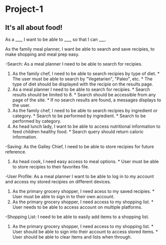 # Project-1

## It's all about food!

As a ___, I want to be able to ___, so that I can ___.

As the family meal planner, I want be able to search and save recipies, to make shopping and meal prep easy.

-Search:  As a meal planner I need to be able to search for recipies.
  1. As the family chef, I need to be able to search recipies by type of diet.
    *  The user must be able to search by "Vegetarien", "Paleo", etc.
    *  The type of diet should be displayed with the recipie on the results page.
  2. As a meal planner I need to be able to search for recipies.
    *  Search results should be limited to 8.
    *  Search should be accessible from any page of the site.
    *  If no search results are found, a messages displays to the user.
  3.  As the family chef, I need to be able to search recipies by ingredient or category.
    *  Search to be performed by ingredient.
    *  Search to be performed by category.
  4.  As head lunch lady, I want to be able to access nutritional information to feed children healthy food.
    *  Search query should return caloric information.

-Saving:  As the Galley Chief, I need to be able to store recipies for future reference.
  1.  As head cook, I need easy access to meal options.
    *  User must be able to store recipies to their favorites file.

-User Profile:  As a meal planner I want to be able to log in to my account and access my stored recipies on        different devices.
  1. As the primary grocery shopper, I need acess to my saved recipies.
    *  User must be able to sign in to their own account.
  2. As the primary grocery shopper, I need access to my shopping list.
    *  User needs to be able to access account on multiple platforms.

-Shopping List:  I need to be able to easily add items to a shopping list.
  1.  As the primary grocery shopper, I need access to my shopping list.
    *  User should be able to sign into their account to access stored items.
    *  User should be able to clear items and lists when through.


